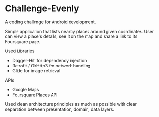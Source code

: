 # Challenge-Evenly
A coding challenge for Android development.

Simple application that lists nearby places around given coordinates. User can view a place's details, see it on the map and share a link to its Foursquare page.

Used Libraries:

- Dagger-Hilt for dependency injection
- Retrofit / OkHttp3 for network handling
- Glide for image retrieval

APIs

- Google Maps
- Foursquare Places API

Used clean architecture principles as much as possible with clear separation between presentation, domain, data layers.
